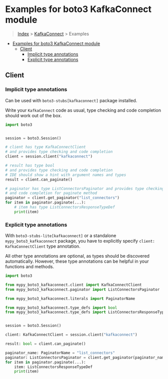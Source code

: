 <a id="examples-for-boto3-kafkaconnect-module"></a>

# Examples for boto3 KafkaConnect module

> [Index](../README.md) > [KafkaConnect](./README.md) > Examples

- [Examples for boto3 KafkaConnect module](#examples-for-boto3-kafkaconnect-module)
  - [Client](#client)
    - [Implicit type annotations](#implicit-type-annotations)
    - [Explicit type annotations](#explicit-type-annotations)

<a id="client"></a>

## Client

<a id="implicit-type-annotations"></a>

### Implicit type annotations

Can be used with `boto3-stubs[kafkaconnect]` package installed.

Write your `KafkaConnect` code as usual, type checking and code completion
should work out of the box.

```python
import boto3


session = boto3.Session()

# client has type KafkaConnectClient
# and provides type checking and code completion
client = session.client("kafkaconnect")

# result has type bool
# and provides type checking and code completion
# IDE should show a hint with argument names and types
result = client.can_paginate()

# paginator has type ListConnectorsPaginator and provides type checking
# and code completion for paginate method
paginator = client.get_paginator("list_connectors")
for item in paginator.paginate(...):
    # item has type ListConnectorsResponseTypeDef
    print(item)
```

<a id="explicit-type-annotations"></a>

### Explicit type annotations

With `boto3-stubs-lite[kafkaconnect]` or a standalone `mypy_boto3_kafkaconnect`
package, you have to explicitly specify `client: KafkaConnectClient` type
annotation.

All other type annotations are optional, as types should be discovered
automatically. However, these type annotations can be helpful in your functions
and methods.

```python
import boto3

from mypy_boto3_kafkaconnect.client import KafkaConnectClient
from mypy_boto3_kafkaconnect.paginator import ListConnectorsPaginator

from mypy_boto3_kafkaconnect.literals import PaginatorName

from mypy_boto3_kafkaconnect.type_defs import bool
from mypy_boto3_kafkaconnect.type_defs import ListConnectorsResponseTypeDef


session = boto3.Session()

client: KafkaConnectClient = session.client("kafkaconnect")

result: bool = client.can_paginate()

paginator_name: PaginatorName = "list_connectors"
paginator: ListConnectorsPaginator = client.get_paginator(paginator_name)
for item in paginator.paginate(...):
    item: ListConnectorsResponseTypeDef
    print(item)
```
